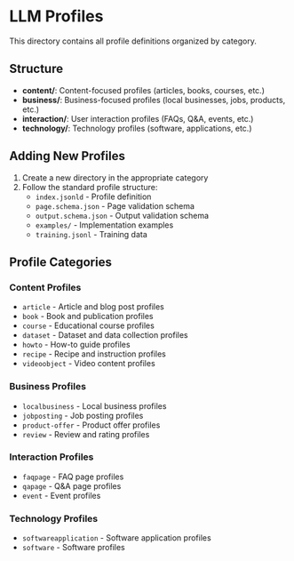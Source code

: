 # LLM Profiles

This directory contains all profile definitions organized by category.

## Structure

- **content/**: Content-focused profiles (articles, books, courses, etc.)
- **business/**: Business-focused profiles (local businesses, jobs, products, etc.)
- **interaction/**: User interaction profiles (FAQs, Q&A, events, etc.)
- **technology/**: Technology profiles (software, applications, etc.)

## Adding New Profiles

1. Create a new directory in the appropriate category
2. Follow the standard profile structure:
   - `index.jsonld` - Profile definition
   - `page.schema.json` - Page validation schema
   - `output.schema.json` - Output validation schema
   - `examples/` - Implementation examples
   - `training.jsonl` - Training data

## Profile Categories

### Content Profiles
- `article` - Article and blog post profiles
- `book` - Book and publication profiles
- `course` - Educational course profiles
- `dataset` - Dataset and data collection profiles
- `howto` - How-to guide profiles
- `recipe` - Recipe and instruction profiles
- `videoobject` - Video content profiles

### Business Profiles
- `localbusiness` - Local business profiles
- `jobposting` - Job posting profiles
- `product-offer` - Product offer profiles
- `review` - Review and rating profiles

### Interaction Profiles
- `faqpage` - FAQ page profiles
- `qapage` - Q&A page profiles
- `event` - Event profiles

### Technology Profiles
- `softwareapplication` - Software application profiles
- `software` - Software profiles
